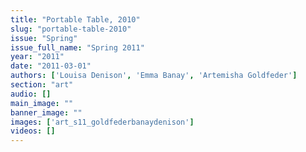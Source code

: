 ```yaml
---
title: "Portable Table, 2010"
slug: "portable-table-2010"
issue: "Spring"
issue_full_name: "Spring 2011"
year: "2011"
date: "2011-03-01"
authors: ['Louisa Denison', 'Emma Banay', 'Artemisha Goldfeder']
section: "art"
audio: []
main_image: ""
banner_image: ""
images: ['art_s11_goldfederbanaydenison']
videos: []
---
```


